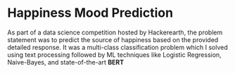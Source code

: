 # Happiness Mood Prediction
As part of a data science competition hosted by Hackerearth, the problem statement was to predict the source of happiness based on the provided detailed response. It was a multi-class classification problem which I solved using text processing followed by ML techniques like Logistic Regression, Naive-Bayes, and state-of-the-art **BERT**